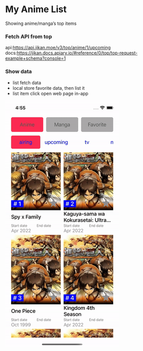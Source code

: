 # My Anime List
Showing anime/manga’s top items

### Fetch API from top
api:https://api.jikan.moe/v3/top/anime/1/upcoming
docs:https://jikan.docs.apiary.io/#reference/0/top/top-request-example+schema?console=1

### Show data
- list fetch data
- local store favorite data, then list it
- list item click open web page in-app


![ScreenShot.gif](./images/ScreenShot.gif)